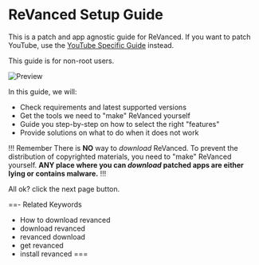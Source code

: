 # ReVanced Setup Guide

This is a patch and app agnostic guide for ReVanced. If you want to patch YouTube, use the [YouTube Specific Guide](/step-by-step/00-preface.md) instead.

This guide is for non-root users.

![Preview](https://raw.githubusercontent.com/SodaWithoutSparkles/revanced-troubleshooting-guide/main/step-by-step-general/00.jpg)

In this guide, we will:

- Check requirements and latest supported versions
- Get the tools we need to "make" ReVanced yourself
- Guide you step-by-step on how to select the right "features"
- Provide solutions on what to do when it does not work

!!! Remember
There is **NO** way to _download_ ReVanced. To prevent the distribution of copyrighted materials, you need to "make" ReVanced yourself. 
**ANY place where you can _download_ patched apps are either lying or contains malware.**
!!!

All ok? click the next page button.

==- Related Keywords
- How to download revanced
- download revanced
- revanced download
- get revanced
- install revanced
===
